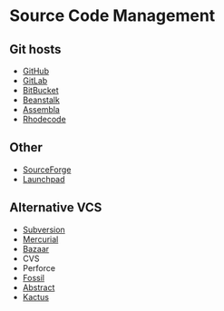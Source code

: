 # Source Code Management

## Git hosts

* [GitHub](https://github.com)
* [GitLab](https://gitlab.com/)
* [BitBucket](https://bitbucket.org/)
* [Beanstalk](https://beanstalkapp.com/)
* [Assembla](https://www.assembla.com)
* [Rhodecode](https://rhodecode.com/)

## Other
* [SourceForge](https://sourceforge.net/)
* [Launchpad](https://launchpad.net/)

## Alternative VCS
* [Subversion](https://subversion.apache.org/)
* [Mercurial](https://www.mercurial-scm.org/)
* [Bazaar](http://bazaar.canonical.com)
* CVS
* Perforce
* [Fossil](https://www.fossil-scm.org)
* [Abstract](https://www.abstract.com/)
* [Kactus](https://kactus.io/)

